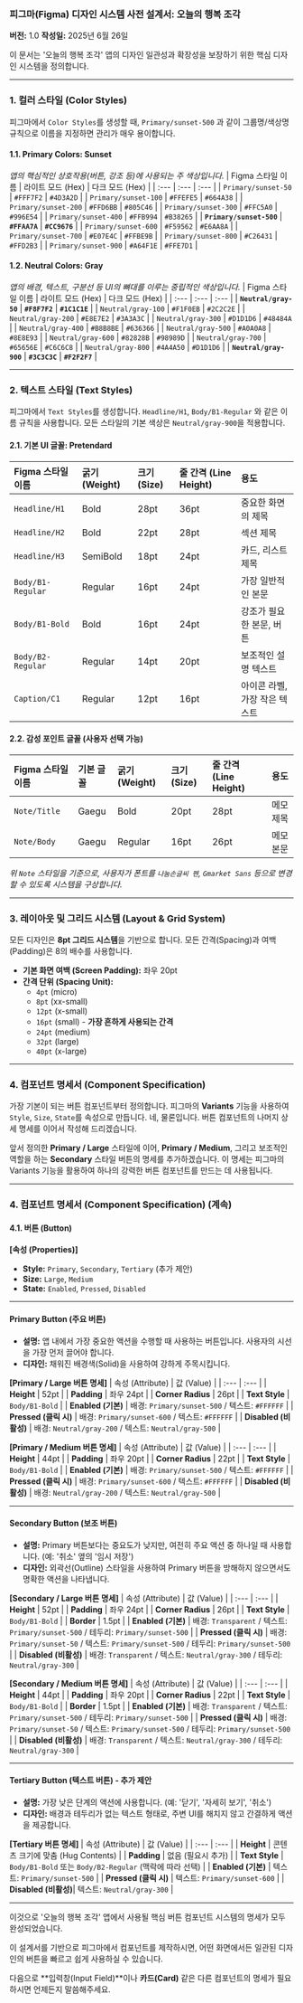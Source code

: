 ### **피그마(Figma) 디자인 시스템 사전 설계서: 오늘의 행복 조각**

**버전:** 1.0
**작성일:** 2025년 6월 26일

이 문서는 '오늘의 행복 조각' 앱의 디자인 일관성과 확장성을 보장하기 위한 핵심 디자인 시스템을 정의합니다.

-----

### **1. 컬러 스타일 (Color Styles)**

피그마에서 `Color Styles`를 생성할 때, `Primary/sunset-500` 과 같이 그룹명/색상명 규칙으로 이름을 지정하면 관리가 매우 용이합니다.

#### **1.1. Primary Colors: Sunset**

*앱의 핵심적인 상호작용(버튼, 강조 등)에 사용되는 주 색상입니다.*
| Figma 스타일 이름 | 라이트 모드 (Hex) | 다크 모드 (Hex) |
| :--- | :--- | :--- |
| `Primary/sunset-50` | `#FFF7F2` | `#4D3A2D` |
| `Primary/sunset-100` | `#FFEFE5` | `#664A38` |
| `Primary/sunset-200` | `#FFD6BB` | `#805C46` |
| `Primary/sunset-300` | `#FFC5A0` | `#996E54` |
| `Primary/sunset-400` | `#FFB994` | `#B38265` |
| **`Primary/sunset-500`** | **`#FFAA7A`** | **`#CC9676`** |
| `Primary/sunset-600` | `#F59562` | `#E6AA8A` |
| `Primary/sunset-700` | `#E07E4C` | `#FFBE9B` |
| `Primary/sunset-800` | `#C26431` | `#FFD2B3` |
| `Primary/sunset-900` | `#A64F1E` | `#FFE7D1` |

#### **1.2. Neutral Colors: Gray**

*앱의 배경, 텍스트, 구분선 등 UI의 뼈대를 이루는 중립적인 색상입니다.*
| Figma 스타일 이름 | 라이트 모드 (Hex) | 다크 모드 (Hex) |
| :--- | :--- | :--- |
| **`Neutral/gray-50`** | **`#F8F7F2`** | **`#1C1C1E`** |
| `Neutral/gray-100` | `#F1F0EB` | `#2C2C2E` |
| `Neutral/gray-200` | `#E8E7E2` | `#3A3A3C` |
| `Neutral/gray-300` | `#D1D1D6` | `#48484A` |
| `Neutral/gray-400` | `#B8B8BE` | `#636366` |
| `Neutral/gray-500` | `#A0A0A8` | `#8E8E93` |
| `Neutral/gray-600` | `#82828B` | `#98989D` |
| `Neutral/gray-700` | `#65656E` | `#C6C6C8` |
| `Neutral/gray-800` | `#4A4A50` | `#D1D1D6` |
| **`Neutral/gray-900`** | **`#3C3C3C`** | **`#F2F2F7`** |

-----

### **2. 텍스트 스타일 (Text Styles)**

피그마에서 `Text Styles`를 생성합니다. `Headline/H1`, `Body/B1-Regular` 와 같은 이름 규칙을 사용합니다. 모든 스타일의 기본 색상은 `Neutral/gray-900`을 적용합니다.

#### **2.1. 기본 UI 글꼴: Pretendard**

| Figma 스타일 이름 | 굵기 (Weight) | 크기 (Size) | 줄 간격 (Line Height) | 용도 |
| :--- | :--- | :--- | :--- | :--- |
| `Headline/H1` | Bold | 28pt | 36pt | 중요한 화면의 제목 |
| `Headline/H2` | Bold | 22pt | 28pt | 섹션 제목 |
| `Headline/H3` | SemiBold | 18pt | 24pt | 카드, 리스트 제목 |
| `Body/B1-Regular` | Regular | 16pt | 24pt | 가장 일반적인 본문 |
| `Body/B1-Bold` | Bold | 16pt | 24pt | 강조가 필요한 본문, 버튼 |
| `Body/B2-Regular` | Regular | 14pt | 20pt | 보조적인 설명 텍스트 |
| `Caption/C1` | Regular | 12pt | 16pt | 아이콘 라벨, 가장 작은 텍스트 |

#### **2.2. 감성 포인트 글꼴 (사용자 선택 가능)**

| Figma 스타일 이름 | 기본 글꼴 | 굵기 (Weight) | 크기 (Size) | 줄 간격 (Line Height) | 용도 |
| :--- | :--- | :--- | :--- | :--- | :--- |
| `Note/Title` | Gaegu | Bold | 20pt | 28pt | 메모 제목 |
| `Note/Body` | Gaegu | Regular | 16pt | 26pt | 메모 본문 |

*위 `Note` 스타일을 기준으로, 사용자가 폰트를 `나눔손글씨 펜`, `Gmarket Sans` 등으로 변경할 수 있도록 시스템을 구상합니다.*

-----

### **3. 레이아웃 및 그리드 시스템 (Layout & Grid System)**

모든 디자인은 **8pt 그리드 시스템**을 기반으로 합니다. 모든 간격(Spacing)과 여백(Padding)은 8의 배수를 사용합니다.

  * **기본 화면 여백 (Screen Padding):** 좌우 20pt
  * **간격 단위 (Spacing Unit):**
      * `4pt` (micro)
      * `8pt` (xx-small)
      * `12pt` (x-small)
      * `16pt` (small) - **가장 흔하게 사용되는 간격**
      * `24pt` (medium)
      * `32pt` (large)
      * `40pt` (x-large)

-----

### **4. 컴포넌트 명세서 (Component Specification)**

가장 기본이 되는 버튼 컴포넌트부터 정의합니다. 피그마의 **Variants** 기능을 사용하여 `Style`, `Size`, `State`를 속성으로 만듭니다.
네, 물론입니다. 버튼 컴포넌트의 나머지 상세 명세를 이어서 작성해 드리겠습니다.

앞서 정의한 **Primary / Large** 스타일에 이어, **Primary / Medium**, 그리고 보조적인 역할을 하는 **Secondary** 스타일 버튼의 명세를 추가하겠습니다. 이 명세는 피그마의 Variants 기능을 활용하여 하나의 강력한 버튼 컴포넌트를 만드는 데 사용됩니다.

---

### **4. 컴포넌트 명세서 (Component Specification)** (계속)

#### **4.1. 버튼 (Button)**

**[속성 (Properties)]**
* **Style:** `Primary`, `Secondary`, `Tertiary` (추가 제안)
* **Size:** `Large`, `Medium`
* **State:** `Enabled`, `Pressed`, `Disabled`

---

#### **Primary Button (주요 버튼)**
* **설명:** 앱 내에서 가장 중요한 액션을 수행할 때 사용하는 버튼입니다. 사용자의 시선을 가장 먼저 끌어야 합니다.
* **디자인:** 채워진 배경색(Solid)을 사용하여 강하게 주목시킵니다.

**[Primary / Large 버튼 명세]**
| 속성 (Attribute) | 값 (Value) |
| :--- | :--- |
| **Height** | 52pt |
| **Padding** | 좌우 24pt |
| **Corner Radius** | 26pt |
| **Text Style** | `Body/B1-Bold` |
| **Enabled (기본)** | 배경: `Primary/sunset-500` / 텍스트: `#FFFFFF` |
| **Pressed (클릭 시)** | 배경: `Primary/sunset-600` / 텍스트: `#FFFFFF` |
| **Disabled (비활성)** | 배경: `Neutral/gray-200` / 텍스트: `Neutral/gray-500` |

**[Primary / Medium 버튼 명세]**
| 속성 (Attribute) | 값 (Value) |
| :--- | :--- |
| **Height** | 44pt |
| **Padding** | 좌우 20pt |
| **Corner Radius** | 22pt |
| **Text Style** | `Body/B1-Bold` |
| **Enabled (기본)** | 배경: `Primary/sunset-500` / 텍스트: `#FFFFFF` |
| **Pressed (클릭 시)** | 배경: `Primary/sunset-600` / 텍스트: `#FFFFFF` |
| **Disabled (비활성)** | 배경: `Neutral/gray-200` / 텍스트: `Neutral/gray-500` |

---

#### **Secondary Button (보조 버튼)**
* **설명:** Primary 버튼보다는 중요도가 낮지만, 여전히 주요 액션 중 하나일 때 사용합니다. (예: '취소' 옆의 '임시 저장')
* **디자인:** 외곽선(Outline) 스타일을 사용하여 Primary 버튼을 방해하지 않으면서도 명확한 액션을 나타냅니다.

**[Secondary / Large 버튼 명세]**
| 속성 (Attribute) | 값 (Value) |
| :--- | :--- |
| **Height** | 52pt |
| **Padding** | 좌우 24pt |
| **Corner Radius** | 26pt |
| **Text Style** | `Body/B1-Bold` |
| **Border** | 1.5pt |
| **Enabled (기본)** | 배경: `Transparent` / 텍스트: `Primary/sunset-500` / 테두리: `Primary/sunset-500` |
| **Pressed (클릭 시)** | 배경: `Primary/sunset-50` / 텍스트: `Primary/sunset-500` / 테두리: `Primary/sunset-500` |
| **Disabled (비활성)** | 배경: `Transparent` / 텍스트: `Neutral/gray-300` / 테두리: `Neutral/gray-300` |

**[Secondary / Medium 버튼 명세]**
| 속성 (Attribute) | 값 (Value) |
| :--- | :--- |
| **Height** | 44pt |
| **Padding** | 좌우 20pt |
| **Corner Radius** | 22pt |
| **Text Style** | `Body/B1-Bold` |
| **Border** | 1.5pt |
| **Enabled (기본)** | 배경: `Transparent` / 텍스트: `Primary/sunset-500` / 테두리: `Primary/sunset-500` |
| **Pressed (클릭 시)** | 배경: `Primary/sunset-50` / 텍스트: `Primary/sunset-500` / 테두리: `Primary/sunset-500` |
| **Disabled (비활성)** | 배경: `Transparent` / 텍스트: `Neutral/gray-300` / 테두리: `Neutral/gray-300` |

---

#### **Tertiary Button (텍스트 버튼) - 추가 제안**
* **설명:** 가장 낮은 단계의 액션에 사용합니다. (예: '닫기', '자세히 보기', '취소')
* **디자인:** 배경과 테두리가 없는 텍스트 형태로, 주변 UI를 해치지 않고 간결하게 액션을 제공합니다.

**[Tertiary 버튼 명세]**
| 속성 (Attribute) | 값 (Value) |
| :--- | :--- |
| **Height** | 콘텐츠 크기에 맞춤 (Hug Contents) |
| **Padding** | 없음 (필요시 추가) |
| **Text Style** | `Body/B1-Bold` 또는 `Body/B2-Regular` (맥락에 따라 선택) |
| **Enabled (기본)** | 텍스트: `Primary/sunset-500` |
| **Pressed (클릭 시)** | 텍스트: `Primary/sunset-600` |
| **Disabled (비활성)**| 텍스트: `Neutral/gray-300` |

---

이것으로 '오늘의 행복 조각' 앱에서 사용될 핵심 버튼 컴포넌트 시스템의 명세가 모두 완성되었습니다.

이 설계서를 기반으로 피그마에서 컴포넌트를 제작하시면, 어떤 화면에서든 일관된 디자인의 버튼을 빠르고 쉽게 사용하실 수 있습니다.

다음으로 **입력창(Input Field)**이나 **카드(Card)** 같은 다른 컴포넌트의 명세가 필요하시면 언제든지 말씀해주세요.
